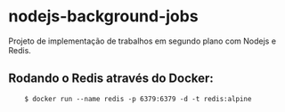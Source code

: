 # nodejs-background-jobs
Projeto de implementação de trabalhos em segundo plano com Nodejs e Redis.


## Rodando o Redis através do Docker:

```shell
    $ docker run --name redis -p 6379:6379 -d -t redis:alpine
```